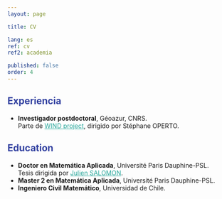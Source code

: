 ```yaml
---
layout: page

title: CV

lang: es
ref: cv
ref2: academia

published: false
order: 4
---
```


## <strong style="color:#303F9F">Experiencia</strong>
+ **Investigador postdoctoral**, Géoazur, CNRS.  
Parte de <a href="https://www.geoazur.fr/WIND/bin/view/" target="_blank" style="color:#26A69A">WIND project</a>, dirigido por Stéphane OPERTO.

										
## <strong style="color:#303F9F">Education</strong>
+ **Doctor en Matemática Aplicada**, Université Paris Dauphine-PSL.  
Tesis dirigida por <a href="https://who.rocq.inria.fr/Julien.Salomon/" target="_blank" style="color:#26A69A">Julien SALOMON</a>. 
+ **Master 2 en Matemática Aplicada**, Université Paris Dauphine-PSL. 
+ **Ingeniero Civil Matemático**, Universidad de Chile.

<!--
A detailed CV can be found here : {<a href="https://sebastianriffo.github.io/docs/CV/CV_Reyes-Riffo_en.pdf" target="_blank">english</a>, <a href="https://sebastianriffo.github.io/docs/CV/CV_Reyes-Riffo_fr.pdf" target="_blank">french</a>} version.
-->

